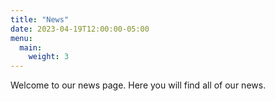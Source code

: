 ```yaml
---
title: "News"
date: 2023-04-19T12:00:00-05:00
menu:
  main:
    weight: 3
---
```

Welcome to our news page. Here you will find all of our news.

